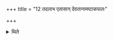 +++
title = "12 तदलाभ एतासान् देवतानामष्टाकपालः"

+++

<details><summary>थिते</summary>

तदलाभ एतासां देवतानामष्टाकपालः प्रथमश्चरू चेतरौ १२
</details>
